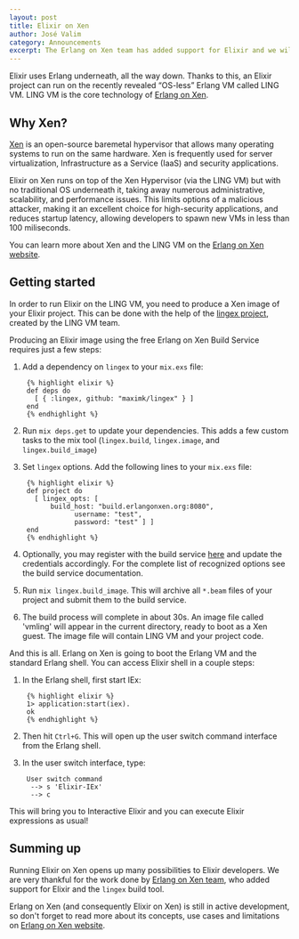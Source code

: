 ```yaml
---
layout: post
title: Elixir on Xen
author: José Valim
category: Announcements
excerpt: The Erlang on Xen team has added support for Elixir and we will tell you how you can use it!
---
```


Elixir uses Erlang underneath, all the way down. Thanks to this, an Elixir project can run on the recently revealed “OS-less” Erlang VM called LING VM. LING VM is the core technology of [Erlang on Xen](http://erlangonxen.org).

## Why Xen?

[Xen](https://en.wikipedia.org/wiki/Xen) is an open-source baremetal hypervisor that allows many operating systems to run on the same hardware. Xen is frequently used for server virtualization, Infrastructure as a Service (IaaS) and security applications.

Elixir on Xen runs on top of the Xen Hypervisor (via the LING VM) but with no traditional OS underneath it, taking away numerous administrative, scalability, and performance issues. This  limits options of a malicious attacker, making it an excellent choice for high-security applications, and reduces startup latency, allowing developers to spawn new VMs in less than 100 miliseconds.

You can learn more about Xen and the LING VM on the [Erlang on Xen website](http://erlangonxen.org).

## Getting started

In order to run Elixir on the LING VM, you need to produce a Xen image of your Elixir project. This can be done with the help of the [lingex project](http://github.com/maximk/lingex), created by the LING VM team.

Producing an Elixir image using the free Erlang on Xen Build Service requires just a few steps:

1. Add a dependency on `lingex` to your `mix.exs` file:

        {% highlight elixir %}
        def deps do
          [ { :lingex, github: "maximk/lingex" } ]
        end
        {% endhighlight %}

2. Run `mix deps.get` to update your dependencies. This adds a few custom tasks
to the mix tool (`lingex.build`, `lingex.image`, and `lingex.build_image`)

3. Set `lingex` options. Add the following lines to your `mix.exs` file:

        {% highlight elixir %}
        def project do
          [ lingex_opts: [
              build_host: "build.erlangonxen.org:8080",
        			username: "test",
        			password: "test" ] ]
        end
        {% endhighlight %}

4. Optionally, you may register with the build service [here](http://build.erlangonxen.org/register) and update the credentials accordingly. For the complete list of recognized options see the build service documentation.

5. Run `mix lingex.build_image`. This will archive all `*.beam` files of your project and submit them to the build service.

6. The build process will complete in about 30s. An image file called 'vmling' will appear in the current directory, ready to boot as a Xen guest. The image file will contain LING VM and your project code.

And this is all. Erlang on Xen is going to boot the Erlang VM and the standard Erlang shell. You can access Elixir shell in a couple steps:

1. In the Erlang shell, first start IEx:

        {% highlight elixir %}
        1> application:start(iex).
        ok
        {% endhighlight %}


2. Then hit `Ctrl+G`. This will open up the user switch command interface from the Erlang shell.

3. In the user switch interface, type:

        User switch command
         --> s 'Elixir-IEx'
         --> c

This will bring you to Interactive Elixir and you can execute Elixir expressions as usual!

## Summing up

Running Elixir on Xen opens up many possibilities to Elixir developers. We are very thankful for the work done by [Erlang on Xen team](http://erlangonxen.org), who added support for Elixir and the `lingex` build tool.

Erlang on Xen (and consequently Elixir on Xen) is still in active development, so don't forget to read more about its concepts, use cases and limitations on [Erlang on Xen website](http://erlangonxen.org/).
